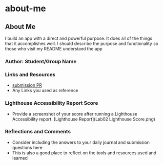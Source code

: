 # about-me


## About Me

I build an app with a direct and powerful purpose. It does all of the things that it accomplishes well. I should describe the purpose and functionality so those who visit my README understand the app

### Author: Student/Group Name

### Links and Resources

* [submission PR](http://xyz.com)
* Any Links you used as reference

### Lighthouse Accessibility Report Score

* Provide a screenshot of your score after running a Lighthouse Accessibility report.
  [Lighthouse Report](Lab02 Lighthouse Score.png)

### Reflections and Comments

* Consider including the answers to your daily journal and submission questions here
* This is also a good place to reflect on the tools and resources used and learned
